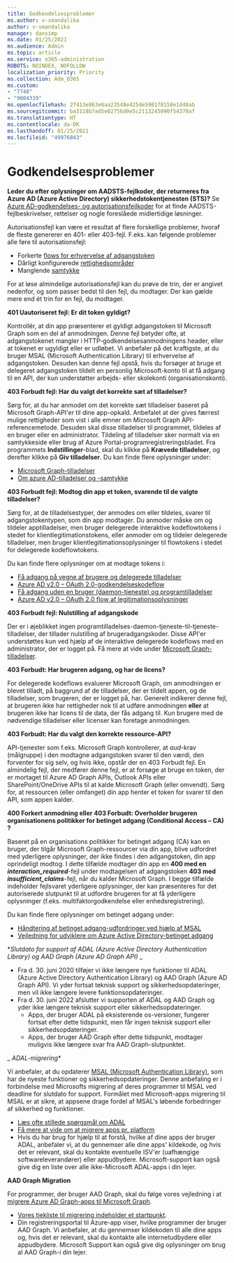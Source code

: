 ```yaml
---
title: Godkendelsesproblemer
ms.author: v-smandalika
author: v-smandalika
manager: dansimp
ms.date: 01/25/2021
ms.audience: Admin
ms.topic: article
ms.service: o365-administration
ROBOTS: NOINDEX, NOFOLLOW
localization_priority: Priority
ms.collection: Adm_O365
ms.custom:
- "7748"
- "9004339"
ms.openlocfilehash: 2f413e863e6aa23548e425de5901f8158e1d48ab
ms.sourcegitcommit: ba3118b7ad5e02756d0e5c2113245090f54370af
ms.translationtype: HT
ms.contentlocale: da-DK
ms.lasthandoff: 01/25/2021
ms.locfileid: "49976843"
---
```

# <a name="authentication-issues"></a>Godkendelsesproblemer

**Leder du efter oplysninger om AADSTS-fejlkoder, der returneres fra Azure AD (Azure Active Directory) sikkerhedstokentjenesten (STS)?** Se [Azure AD-godkendelses- og autorisationsfejlkoder](https://docs.microsoft.com/azure/active-directory/develop/reference-aadsts-error-codes) for at finde AADSTS-fejlbeskrivelser, rettelser og nogle foreslåede midlertidige løsninger.

Autorisationsfejl kan være et resultat af flere forskellige problemer, hvoraf de fleste genererer en 401- eller 403-fejl. F.eks. kan følgende problemer alle føre til autorisationsfejl:

- Forkerte [flows for erhvervelse af adgangstoken](https://docs.microsoft.com/azure/active-directory/develop/authentication-vs-authorization) 
- Dårligt konfigurerede [rettighedsområder](https://docs.microsoft.com/azure/active-directory/develop/v2-permissions-and-consent) 
- Manglende [samtykke](https://docs.microsoft.com/azure/active-directory/develop/howto-convert-app-to-be-multi-tenant#understanding-user-and-admin-consent)

For at løse almindelige autorisationsfejl kan du prøve de trin, der er angivet nedenfor, og som passer bedst til den fejl, du modtager. Der kan gælde mere end ét trin for en fejl, du modtager.

**401 Uautoriseret fejl: Er dit token gyldigt?**

Kontrollér, at din app præsenterer et gyldigt adgangstoken til Microsoft Graph som en del af anmodningen. Denne fejl betyder ofte, at adgangstokenet mangler i HTTP-godkendelsesanmodningens header, eller at tokenet er ugyldigt eller er udløbet. Vi anbefaler på det kraftigste, at du bruger MSAL (Microsoft Authentication Library) til erhvervelse af adgangstoken. Desuden kan denne fejl opstå, hvis du forsøger at bruge et delegeret adgangstoken tildelt en personlig Microsoft-konto til at få adgang til en API, der kun understøtter arbejds- eller skolekonti (organisationskonti).

**403 Forbudt fejl: Har du valgt det korrekte sæt af tilladelser?**

Sørg for, at du har anmodet om det korrekte sæt tilladelser baseret på Microsoft Graph-API'er til dine app-opkald. Anbefalet at der gives færrest mulige rettigheder som vist i alle emner om Microsoft Graph API-referencemetode. Desuden skal disse tilladelser til programmet, tildeles af en bruger eller en administrator. Tildeling af tilladelser sker normalt via en samtykkeside eller brug af Azure Portal-programregistreringsbladet. Fra programmets **Indstillinger**-blad, skal du klikke på **Krævede tilladelser**, og derefter klikke på **Giv tilladelser**. Du kan finde flere oplysninger under:

- [Microsoft Graph-tilladelser](https://docs.microsoft.com/graph/permissions-reference) 
- [Om azure AD-tilladelser og -samtykke](https://docs.microsoft.com/azure/active-directory/develop/v2-permissions-and-consent)

**403 Forbudt fejl: Modtog din app et token, svarende til de valgte tilladelser?**

Sørg for, at de tilladelsestyper, der anmodes om eller tildeles, svarer til adgangstokentypen, som din app modtager. Du anmoder måske om og tildeler apptilladelser, men bruger delegerede interaktive kodeflowtokens i stedet for klientlegitimationstokens, eller anmoder om og tildeler delegerede tilladelser, men bruger klientlegitimationsoplysninger til flowtokens i stedet for delegerede kodeflowtokens.

Du kan finde flere oplysninger om at modtage tokens i:

- [Få adgang på vegne af brugere og delegerede tilladelser](https://docs.microsoft.com/graph/auth-v2-user) 
- [Azure AD v2.0 – OAuth 2.0-godkendelseskodeflow](https://docs.microsoft.com/azure/active-directory/develop/v2-oauth2-auth-code-flow) 
- [Få adgang uden en bruger (daemon-tjeneste) og programtilladelser](https://docs.microsoft.com/graph/auth-v2-service) 
- [Azure AD v2.0 – OAuth 2.0 flow af legitimationsoplysninger](https://docs.microsoft.com/azure/active-directory/develop/v2-oauth2-client-creds-grant-flow)

**403 Forbudt fejl: Nulstilling af adgangskode**

Der er i øjeblikket ingen programtilladelses-daemon-tjeneste-til-tjeneste-tilladelser, der tillader nulstilling af brugeradgangskoder. Disse API'er understøttes kun ved hjælp af de interaktive delegerede kodeflows med en administrator, der er logget på. Få mere at vide under [Microsoft Graph-tilladelser](https://docs.microsoft.com/graph/permissions-reference).

**403 Forbudt: Har brugeren adgang, og har de licens?**

For delegerede kodeflows evaluerer Microsoft Graph, om anmodningen er blevet tilladt, på baggrund af de tilladelser, der er tildelt appen, og de tilladelser, som brugeren, der er logget på, har. Generelt indikerer denne fejl, at brugeren ikke har rettigheder nok til at udføre anmodningen **eller** at brugeren ikke har licens til de data, der fås adgang til. Kun brugere med de nødvendige tilladelser eller licenser kan foretage anmodningen.

**403 Forbudt: Har du valgt den korrekte ressource-API?**

API-tjenester som f.eks. Microsoft Graph kontrollerer, at *aud*-krav (målgruppe) i den modtagne adgangstoken svarer til den værdi, den forventer for sig selv, og hvis ikke, opstår der en 403 Forbudt fejl. En almindelig fejl, der medfører denne fejl, er at forsøge at bruge en token, der er mortaget til Azure AD Graph APIs, Outlook APIs eller SharePoint/OneDrive APIs til at kalde Microsoft Graph (eller omvendt). Sørg for, at ressourcen (eller omfanget) din app henter et token for svarer til den API, som appen kalder.

**400 Forkert anmodning eller 403 Forbudt: Overholder brugeren organisationens politikker for betinget adgang (Conditional Access – CA) ?**

Baseret på en organisations politikker for betinget adgang (CA) kan en bruger, der tilgår Microsoft Graph-ressourcer via din app, blive udfordret med yderligere oplysninger, der ikke findes i den adgangstoken, din app oprindeligt modtog. I dette tilfælde modtager din app en **400 med en *interaction_required***-fejl under modtagelsen af adgangstoken **403 med *insufficient_claims***-fejl, når du kalder Microsoft Graph. I begge tilfælde indeholder fejlsvaret yderligere oplysninger, der kan præsenteres for det autoriserede slutpunkt til at udfordre brugeren for at få yderligere oplysninger (f.eks. multifaktorgodkendelse eller enhedsregistrering).

Du kan finde flere oplysninger om betinget adgang under:

- [Håndtering af betinget adgang-udfordringer ved hjælp af MSAL](https://docs.microsoft.com/azure/active-directory/develop/msal-error-handling-dotnet#conditional-access-and-claims-challenges) 
- [Vejledning for udviklere om Azure Active Directory-betinget adgang](https://docs.microsoft.com/azure/active-directory/develop/v2-conditional-access-dev-guide)

**_Slutdato for support af ADAL (Azure Active Directory Authentication Library) og AAD Graph (Azure AD Graph API)_* _

- Fra d. 30. juni 2020 tilføjer vi ikke længere nye funktioner til ADAL (Azure Active Directory Authentication Library) og AAD Graph (Azure AD Graph API). Vi yder fortsat teknisk support og sikkerhedsopdateringer, men vil ikke længere levere funktionsopdateringer.
- Fra d. 30. juni 2022 afslutter vi supporten af ADAL og AAD Graph og yder ikke længere teknisk support eller sikkerhedsopdateringer.
    - Apps, der bruger ADAL på eksisterende os-versioner, fungerer fortsat efter dette tidspunkt, men får ingen teknisk support eller sikkerhedsopdateringer.
    - Apps, der bruger AAD Graph efter dette tidspunkt, modtager muligvis ikke længere svar fra AAD Graph-slutpunktet.

_ *ADAL-migrering**

Vi anbefaler, at du opdaterer [MSAL (Microsoft Authentication Library)](https://docs.microsoft.com/azure/active-directory/develop/v2-overview), som har de nyeste funktioner og sikkerhedsopdateringer. Denne anbefaling er i forbindelse med Microsofts migrering af deres programmer til MSAL ved deadline for slutdato for support. Formålet med Microsoft-apps migrering til MSAL er at sikre, at appsene drage fordel af MSAL's løbende forbedringer af sikkerhed og funktioner.

- [Læs ofte stillede spørgsmål om ADAL](https://docs.microsoft.com/azure/active-directory/develop/msal-migration#frequently-asked-questions-faq) 
- [Få mere at vide om at migrere apps pr. platform](https://docs.microsoft.com/azure/active-directory/develop/msal-migration#frequently-asked-questions-faq) 
- Hvis du har brug for hjælp til at forstå, hvilke af dine apps der bruger ADAL, anbefaler vi, at du gennemser alle dine apps' kildekode, og hvis det er relevant, skal du kontakte eventuelle ISV'er (uafhængige softwareleverandører) eller appudbydere. Microsoft-support kan også give dig en liste over alle ikke-Microsoft ADAL-apps i din lejer.

**AAD Graph Migration**

For programmer, der bruger AAD Graph, skal du følge vores vejledning i at [migrere Azure AD Graph-apps til Microsoft Graph](https://docs.microsoft.com/graph/migrate-azure-ad-graph-planning-checklist?view=graph-rest-1.0&preserve-view=true).

- [Vores tjekliste til migrering indeholder et startpunkt](https://docs.microsoft.com/graph/migrate-azure-ad-graph-planning-checklist). 
- Din registreringsportal til Azure-app viser, hvilke programmer der bruger AAD Graph. Vi anbefaler, at du gennemser kildekoden til alle dine apps og, hvis det er relevant, skal du kontakte alle internetudbydere eller appudbydere. Microsoft Support kan også give dig oplysninger om brug al AAD Graph-i din lejer.

 











